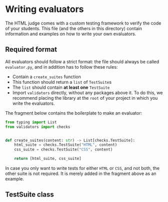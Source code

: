 # Writing evaluators

The HTML judge comes with a custom testing framework to verify the code of your students.  This file (and the others in this directory) contain information and examples on how to write your own evaluators.

## Required format

All evaluators should follow a strict format: the file should always be called `evaluator.py`, and in addition has to follow these rules:

- Contain a `create_suites` function
- This function should return a `list` of `TestSuite`s
- The `list` should contain **at least one** `TestSuite`
- Import `validators` directly, without any packages above it. To do this, we recommend placing the library at the `root` of your project in which you write the evaluators.

The fragment below contains the boilerplate to make an evaluator:

```python
from typing import List
from validators import checks


def create_suites(content: str) -> List[checks.TestSuite]:
    html_suite = checks.TestSuite("HTML", content)
    css_suite = checks.TestSuite("CSS", content)

    return [html_suite, css_suite]

```

In case you only want to write tests for either `HTML` or `CSS`, and not both, the other suite is not required. It is merely added in the fragment above as an example.

## TestSuite class
